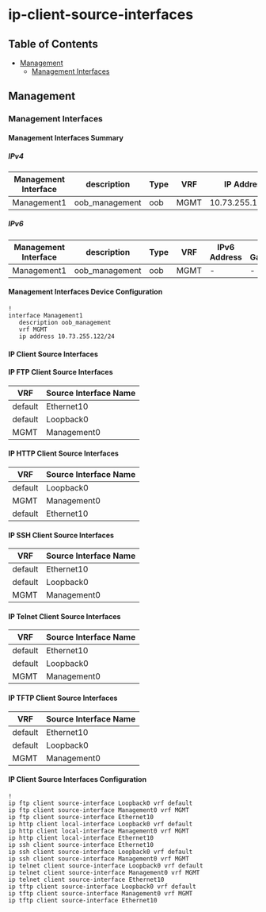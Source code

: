 # ip-client-source-interfaces

## Table of Contents

- [Management](#management)
  - [Management Interfaces](#management-interfaces)

## Management

### Management Interfaces

#### Management Interfaces Summary

##### IPv4

| Management Interface | description | Type | VRF | IP Address | Gateway |
| -------------------- | ----------- | ---- | --- | ---------- | ------- |
| Management1 | oob_management | oob | MGMT | 10.73.255.122/24 | 10.73.255.2 |

##### IPv6

| Management Interface | description | Type | VRF | IPv6 Address | IPv6 Gateway |
| -------------------- | ----------- | ---- | --- | ------------ | ------------ |
| Management1 | oob_management | oob | MGMT | - | - |

#### Management Interfaces Device Configuration

```eos
!
interface Management1
   description oob_management
   vrf MGMT
   ip address 10.73.255.122/24
```
#### IP Client Source Interfaces


#### IP FTP Client Source Interfaces

| VRF | Source Interface Name |
| --- | --------------- |
| default | Ethernet10 |
| default | Loopback0 |
| MGMT | Management0 |


#### IP HTTP Client Source Interfaces

| VRF | Source Interface Name |
| --- | --------------- |
| default | Loopback0 |
| MGMT | Management0 |
| default | Ethernet10 |


#### IP SSH Client Source Interfaces

| VRF | Source Interface Name |
| --- | --------------- |
| default | Ethernet10 |
| default | Loopback0 |
| MGMT | Management0 |


#### IP Telnet Client Source Interfaces

| VRF | Source Interface Name |
| --- | --------------- |
| default | Ethernet10 |
| default | Loopback0 |
| MGMT | Management0 |


#### IP TFTP Client Source Interfaces

| VRF | Source Interface Name |
| --- | --------------- |
| default | Ethernet10 |
| default | Loopback0 |
| MGMT | Management0 |


#### IP Client Source Interfaces Configuration

```eos
!
ip ftp client source-interface Loopback0 vrf default
ip ftp client source-interface Management0 vrf MGMT
ip ftp client source-interface Ethernet10
ip http client local-interface Loopback0 vrf default
ip http client local-interface Management0 vrf MGMT
ip http client local-interface Ethernet10
ip ssh client source-interface Ethernet10
ip ssh client source-interface Loopback0 vrf default
ip ssh client source-interface Management0 vrf MGMT
ip telnet client source-interface Loopback0 vrf default
ip telnet client source-interface Management0 vrf MGMT
ip telnet client source-interface Ethernet10
ip tftp client source-interface Loopback0 vrf default
ip tftp client source-interface Management0 vrf MGMT
ip tftp client source-interface Ethernet10
 ```

